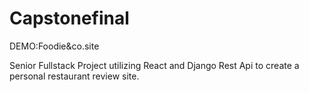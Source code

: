 # Capstonefinal

DEMO:Foodie&co.site

Senior Fullstack Project utilizing React and Django Rest Api to create a personal restaurant review site.
